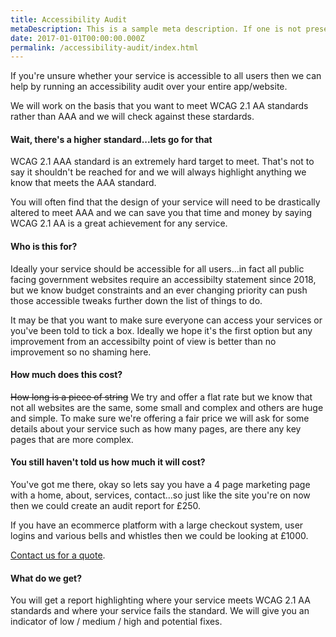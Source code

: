 ```yaml
---
title: Accessibility Audit
metaDescription: This is a sample meta description. If one is not present in your page/post's front matter, the default metadata.desciption will be used instead.
date: 2017-01-01T00:00:00.000Z
permalink: /accessibility-audit/index.html
---
```


If you're unsure whether your service is accessible to all users then we can help by running an accessibility audit over your entire app/website.

We will work on the basis that you want to meet WCAG 2.1 AA standards rather than AAA and we will check against these stardards.

#### Wait, there's a higher standard...lets go for that
WCAG 2.1 AAA standard is an extremely hard target to meet. That's not to say it shouldn't be reached for and we will always highlight anything we know that meets the AAA standard.

You will often find that the design of your service will need to be drastically altered to meet AAA and we can save you that time and money by saying WCAG 2.1 AA is a great achievement for any service.

#### Who is this for?
Ideally your service should be accessible for all users...in fact all public facing government websites require an accessibilty statement since 2018, but we know budget constraints and an ever changing priority can push those accessible tweaks further down the list of things to do.

It may be that you want to make sure everyone can access your services or you've been told to tick a box. Ideally we hope it's the first option but any improvement from an accessibilty point of view is better than no improvement so no shaming here.

#### How much does this cost?
~~How long is a piece of string~~ We try and offer a flat rate but we know that not all websites are the same, some small and complex and others are huge and simple. To make sure we're offering a fair price we will ask for some details about your service such as how many pages, are there any key pages that are more complex.

#### You still haven't told us how much it will cost?
You've got me there, okay so lets say you have a 4 page marketing page with a home, about, services, contact...so just like the site you're on now then we could create an audit report for £250.

If you have an ecommerce platform with a large checkout system, user logins and various bells and whistles then we could be looking at £1000.

[Contact us for a quote](/contact). 

#### What do we get?
You will get a report highlighting where your service meets WCAG 2.1 AA standards and where your service fails the standard. We will give you an indicator of low / medium / high and potential fixes.